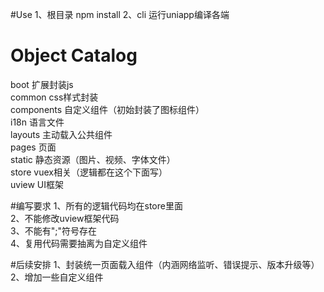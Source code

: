 #Use
1、根目录 npm install 
2、cli 运行uniapp编译各端

# Object Catalog
boot 扩展封装js  
common  css样式封装  
components   自定义组件（初始封装了图标组件）  
i18n  语言文件  
layouts   主动载入公共组件  
pages  页面  
static 静态资源（图片、视频、字体文件）  
store  vuex相关（逻辑都在这个下面写）  
uview   UI框架  


#编写要求
1、所有的逻辑代码均在store里面  
2、不能修改uview框架代码  
3、不能有";"符号存在  
4、复用代码需要抽离为自定义组件  


#后续安排
1、封装统一页面载入组件（内涵网络监听、错误提示、版本升级等） 
2、增加一些自定义组件
